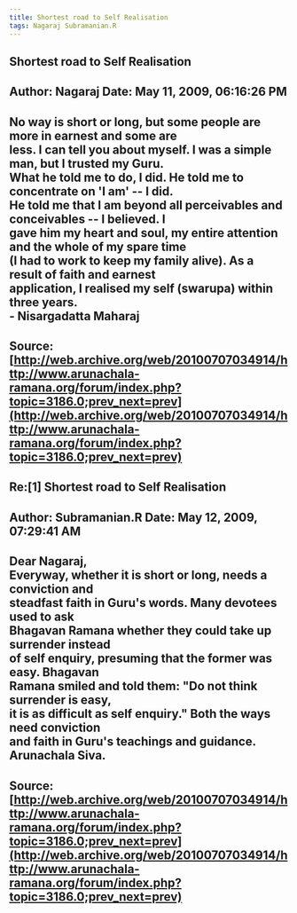 ```yaml
--- 
title: Shortest road to Self Realisation   
tags: Nagaraj Subramanian.R  
---  
```

## Shortest road to Self Realisation  
Author: Nagaraj             Date: May 11, 2009, 06:16:26 PM  
---  
No way is short or long, but some people are more in earnest and some are  
less. I can tell you about myself. I was a simple man, but I trusted my Guru.  
What he told me to do, I did. He told me to concentrate on 'I am' \-- I did.  
He told me that I am beyond all perceivables and conceivables -- I believed. I  
gave him my heart and soul, my entire attention and the whole of my spare time  
(I had to work to keep my family alive). As a result of faith and earnest  
application, I realised my self (swarupa) within three years.   
\- Nisargadatta Maharaj
 ---  
Source:[http://web.archive.org/web/20100707034914/http://www.arunachala-ramana.org/forum/index.php?topic=3186.0;prev_next=prev](http://web.archive.org/web/20100707034914/http://www.arunachala-ramana.org/forum/index.php?topic=3186.0;prev_next=prev)   
---  

## Re:[1] Shortest road to Self Realisation  
Author: Subramanian.R       Date: May 12, 2009, 07:29:41 AM  
---  
Dear Nagaraj,   
Everyway, whether it is short or long, needs a conviction and   
steadfast faith in Guru's words. Many devotees used to ask   
Bhagavan Ramana whether they could take up surrender instead   
of self enquiry, presuming that the former was easy. Bhagavan   
Ramana smiled and told them: "Do not think surrender is easy,   
it is as difficult as self enquiry." Both the ways need conviction   
and faith in Guru's teachings and guidance.   
Arunachala Siva.
 ---  
Source:[http://web.archive.org/web/20100707034914/http://www.arunachala-ramana.org/forum/index.php?topic=3186.0;prev_next=prev](http://web.archive.org/web/20100707034914/http://www.arunachala-ramana.org/forum/index.php?topic=3186.0;prev_next=prev)   
---  

